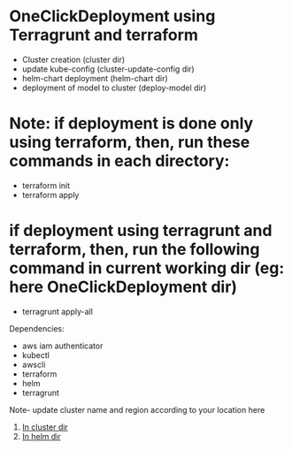 # OneClickDeployment using Terragrunt and terraform 
- Cluster creation  (cluster dir)
- update kube-config (cluster-update-config dir) 
- helm-chart deployment (helm-chart dir)
- deployment of model to cluster (deploy-model dir)

# Note: if deployment is done only using terraform, then, run these commands in each directory:
 - terraform init
 - terraform apply

 #  if deployment using terragrunt and terraform, then, run the following command in current working dir (eg: here OneClickDeployment dir)
 - terragrunt apply-all
 



Dependencies:
- aws iam authenticator
- kubectl
- awscli
- terraform
- helm
- terragrunt

Note- update cluster name and region according to your location here
1. [In cluster dir](https://github.com/dimplejaiswal95/Automate-CovidNet/blob/main/OneClickDeployment/cluster/terraform.tfvars)
2. [In helm dir](https://github.com/dimplejaiswal95/Automate-CovidNet/blob/main/OneClickDeployment/helm-chart/terraform.tfvars)
